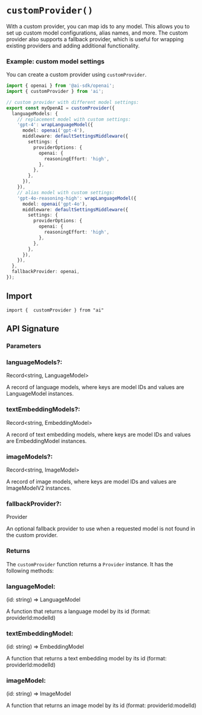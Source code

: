 # `customProvider()`

With a custom provider, you can map ids to any model.
This allows you to set up custom model configurations, alias names, and more.
The custom provider also supports a fallback provider, which is useful for
wrapping existing providers and adding additional functionality.

### Example: custom model settings

You can create a custom provider using `customProvider`.

```ts
import { openai } from '@ai-sdk/openai';
import { customProvider } from 'ai';

// custom provider with different model settings:
export const myOpenAI = customProvider({
  languageModels: {
    // replacement model with custom settings:
    'gpt-4': wrapLanguageModel({
      model: openai('gpt-4'),
      middleware: defaultSettingsMiddleware({
        settings: {
          providerOptions: {
            openai: {
              reasoningEffort: 'high',
            },
          },
        },
      }),
    }),
    // alias model with custom settings:
    'gpt-4o-reasoning-high': wrapLanguageModel({
      model: openai('gpt-4o'),
      middleware: defaultSettingsMiddleware({
        settings: {
          providerOptions: {
            openai: {
              reasoningEffort: 'high',
            },
          },
        },
      }),
    }),
  },
  fallbackProvider: openai,
});
```

## Import

```
import {  customProvider } from "ai"
```

## API Signature

### Parameters

### languageModels?:

Record<string, LanguageModel>

A record of language models, where keys are model IDs and values are LanguageModel instances.

### textEmbeddingModels?:

Record<string, EmbeddingModel<string>>

A record of text embedding models, where keys are model IDs and values are EmbeddingModel<string> instances.

### imageModels?:

Record<string, ImageModel>

A record of image models, where keys are model IDs and values are ImageModelV2 instances.

### fallbackProvider?:

Provider

An optional fallback provider to use when a requested model is not found in the custom provider.

### Returns

The `customProvider` function returns a `Provider` instance. It has the following methods:

### languageModel:

(id: string) => LanguageModel

A function that returns a language model by its id (format: providerId:modelId)

### textEmbeddingModel:

(id: string) => EmbeddingModel<string>

A function that returns a text embedding model by its id (format: providerId:modelId)

### imageModel:

(id: string) => ImageModel

A function that returns an image model by its id (format: providerId:modelId)
